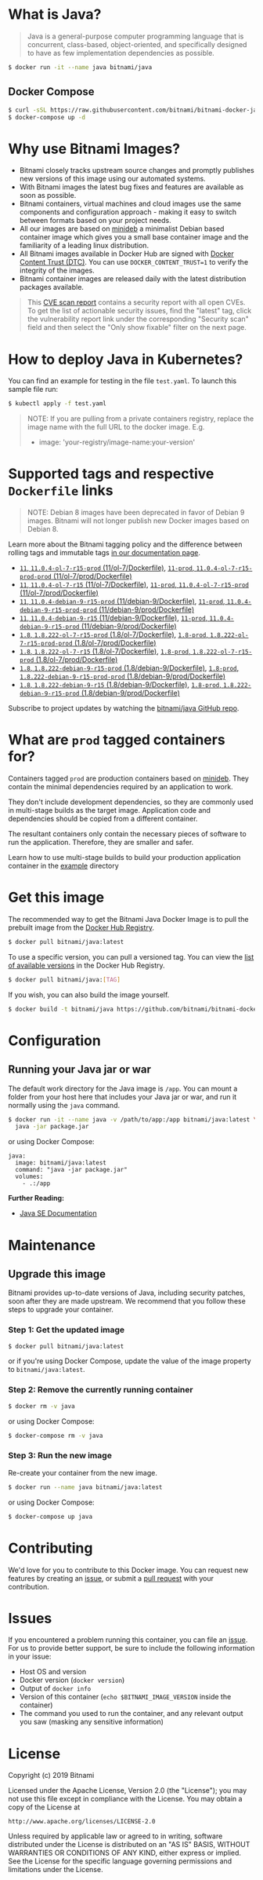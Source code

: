 # What is Java?

> Java is a general-purpose computer programming language that is concurrent, class-based, object-oriented, and specifically designed to have as few implementation dependencies as possible.

```bash
$ docker run -it --name java bitnami/java
```

## Docker Compose

```bash
$ curl -sSL https://raw.githubusercontent.com/bitnami/bitnami-docker-java/master/docker-compose.yml > docker-compose.yml
$ docker-compose up -d
```

# Why use Bitnami Images?

* Bitnami closely tracks upstream source changes and promptly publishes new versions of this image using our automated systems.
* With Bitnami images the latest bug fixes and features are available as soon as possible.
* Bitnami containers, virtual machines and cloud images use the same components and configuration approach - making it easy to switch between formats based on your project needs.
* All our images are based on [minideb](https://github.com/bitnami/minideb) a minimalist Debian based container image which gives you a small base container image and the familiarity of a leading linux distribution.
* All Bitnami images available in Docker Hub are signed with [Docker Content Trust (DTC)](https://docs.docker.com/engine/security/trust/content_trust/). You can use `DOCKER_CONTENT_TRUST=1` to verify the integrity of the images.
* Bitnami container images are released daily with the latest distribution packages available.


> This [CVE scan report](https://quay.io/repository/bitnami/java?tab=tags) contains a security report with all open CVEs. To get the list of actionable security issues, find the "latest" tag, click the vulnerability report link under the corresponding "Security scan" field and then select the "Only show fixable" filter on the next page.

# How to deploy Java in Kubernetes?

You can find an example for testing in the file `test.yaml`. To launch this sample file run:

```bash
$ kubectl apply -f test.yaml
```

> NOTE: If you are pulling from a private containers registry, replace the image name with the full URL to the docker image. E.g.
>
> - image: 'your-registry/image-name:your-version'

# Supported tags and respective `Dockerfile` links

> NOTE: Debian 8 images have been deprecated in favor of Debian 9 images. Bitnami will not longer publish new Docker images based on Debian 8.

Learn more about the Bitnami tagging policy and the difference between rolling tags and immutable tags [in our documentation page](https://docs.bitnami.com/containers/how-to/understand-rolling-tags-containers/).


- [`11`, `11.0.4-ol-7-r15-prod` (11/ol-7/Dockerfile)](https://github.com/bitnami/bitnami-docker-java/blob/11.0.4-ol-7-r15-prod/11/ol-7/Dockerfile), [`11-prod`, `11.0.4-ol-7-r15-prod-prod` (11/ol-7/prod/Dockerfile)](https://github.com/bitnami/bitnami-docker-java/blob/11.0.4-ol-7-r15-prod/11/ol-7/prod/Dockerfile)
- [`11`, `11.0.4-ol-7-r15` (11/ol-7/Dockerfile)](https://github.com/bitnami/bitnami-docker-java/blob/11.0.4-ol-7-r15/11/ol-7/Dockerfile), [`11-prod`, `11.0.4-ol-7-r15-prod` (11/ol-7/prod/Dockerfile)](https://github.com/bitnami/bitnami-docker-java/blob/11.0.4-ol-7-r15/11/ol-7/prod/Dockerfile)
- [`11`, `11.0.4-debian-9-r15-prod` (11/debian-9/Dockerfile)](https://github.com/bitnami/bitnami-docker-java/blob/11.0.4-debian-9-r15-prod/11/debian-9/Dockerfile), [`11-prod`, `11.0.4-debian-9-r15-prod-prod` (11/debian-9/prod/Dockerfile)](https://github.com/bitnami/bitnami-docker-java/blob/11.0.4-debian-9-r15-prod/11/debian-9/prod/Dockerfile)
- [`11`, `11.0.4-debian-9-r15` (11/debian-9/Dockerfile)](https://github.com/bitnami/bitnami-docker-java/blob/11.0.4-debian-9-r15/11/debian-9/Dockerfile), [`11-prod`, `11.0.4-debian-9-r15-prod` (11/debian-9/prod/Dockerfile)](https://github.com/bitnami/bitnami-docker-java/blob/11.0.4-debian-9-r15/11/debian-9/prod/Dockerfile)
- [`1.8`, `1.8.222-ol-7-r15-prod` (1.8/ol-7/Dockerfile)](https://github.com/bitnami/bitnami-docker-java/blob/1.8.222-ol-7-r15-prod/1.8/ol-7/Dockerfile), [`1.8-prod`, `1.8.222-ol-7-r15-prod-prod` (1.8/ol-7/prod/Dockerfile)](https://github.com/bitnami/bitnami-docker-java/blob/1.8.222-ol-7-r15-prod/1.8/ol-7/prod/Dockerfile)
- [`1.8`, `1.8.222-ol-7-r15` (1.8/ol-7/Dockerfile)](https://github.com/bitnami/bitnami-docker-java/blob/1.8.222-ol-7-r15/1.8/ol-7/Dockerfile), [`1.8-prod`, `1.8.222-ol-7-r15-prod` (1.8/ol-7/prod/Dockerfile)](https://github.com/bitnami/bitnami-docker-java/blob/1.8.222-ol-7-r15/1.8/ol-7/prod/Dockerfile)
- [`1.8`, `1.8.222-debian-9-r15-prod` (1.8/debian-9/Dockerfile)](https://github.com/bitnami/bitnami-docker-java/blob/1.8.222-debian-9-r15-prod/1.8/debian-9/Dockerfile), [`1.8-prod`, `1.8.222-debian-9-r15-prod-prod` (1.8/debian-9/prod/Dockerfile)](https://github.com/bitnami/bitnami-docker-java/blob/1.8.222-debian-9-r15-prod/1.8/debian-9/prod/Dockerfile)
- [`1.8`, `1.8.222-debian-9-r15` (1.8/debian-9/Dockerfile)](https://github.com/bitnami/bitnami-docker-java/blob/1.8.222-debian-9-r15/1.8/debian-9/Dockerfile), [`1.8-prod`, `1.8.222-debian-9-r15-prod` (1.8/debian-9/prod/Dockerfile)](https://github.com/bitnami/bitnami-docker-java/blob/1.8.222-debian-9-r15/1.8/debian-9/prod/Dockerfile)

Subscribe to project updates by watching the [bitnami/java GitHub repo](https://github.com/bitnami/bitnami-docker-java).

# What are `prod` tagged containers for?

Containers tagged `prod` are production containers based on [minideb](https://github.com/bitnami/minideb). They contain the minimal dependencies required by an application to work.

They don't include development dependencies, so they are commonly used in multi-stage builds as the target image. Application code and dependencies should be copied from a different container.

The resultant containers only contain the necessary pieces of software to run the application. Therefore, they are smaller and safer.

Learn how to use multi-stage builds to build your production application container in the [example](/example) directory

# Get this image

The recommended way to get the Bitnami Java Docker Image is to pull the prebuilt image from the [Docker Hub Registry](https://hub.docker.com/r/bitnami/java).

```bash
$ docker pull bitnami/java:latest
```

To use a specific version, you can pull a versioned tag. You can view the [list of available versions](https://hub.docker.com/r/bitnami/java/tags/) in the Docker Hub Registry.

```bash
$ docker pull bitnami/java:[TAG]
```

If you wish, you can also build the image yourself.

```bash
$ docker build -t bitnami/java https://github.com/bitnami/bitnami-docker-java.git
```

# Configuration

## Running your Java jar or war

The default work directory for the Java image is `/app`. You can mount a folder from your host here that includes your Java jar or war, and run it normally using the `java` command.

```bash
$ docker run -it --name java -v /path/to/app:/app bitnami/java:latest \
  java -jar package.jar
```

or using Docker Compose:

```
java:
  image: bitnami/java:latest
  command: "java -jar package.jar"
  volumes:
    - .:/app
```

**Further Reading:**

  - [Java SE Documentation](https://docs.oracle.com/javase/8/docs/api/)

# Maintenance

## Upgrade this image

Bitnami provides up-to-date versions of Java, including security patches, soon after they are made upstream. We recommend that you follow these steps to upgrade your container.

### Step 1: Get the updated image

```bash
$ docker pull bitnami/java:latest
```

or if you're using Docker Compose, update the value of the image property to `bitnami/java:latest`.

### Step 2: Remove the currently running container

```bash
$ docker rm -v java
```

or using Docker Compose:

```bash
$ docker-compose rm -v java
```

### Step 3: Run the new image

Re-create your container from the new image.

```bash
$ docker run --name java bitnami/java:latest
```

or using Docker Compose:

```bash
$ docker-compose up java
```

# Contributing

We'd love for you to contribute to this Docker image. You can request new features by creating an [issue](https://github.com/bitnami/bitnami-docker-java/issues), or submit a [pull request](https://github.com/bitnami/bitnami-docker-java/pulls) with your contribution.

# Issues

If you encountered a problem running this container, you can file an [issue](https://github.com/bitnami/bitnami-docker-java/issues). For us to provide better support, be sure to include the following information in your issue:

- Host OS and version
- Docker version (`docker version`)
- Output of `docker info`
- Version of this container (`echo $BITNAMI_IMAGE_VERSION` inside the container)
- The command you used to run the container, and any relevant output you saw (masking any sensitive
information)

# License

Copyright (c) 2019 Bitnami

Licensed under the Apache License, Version 2.0 (the "License");
you may not use this file except in compliance with the License.
You may obtain a copy of the License at

    http://www.apache.org/licenses/LICENSE-2.0

Unless required by applicable law or agreed to in writing, software
distributed under the License is distributed on an "AS IS" BASIS,
WITHOUT WARRANTIES OR CONDITIONS OF ANY KIND, either express or implied.
See the License for the specific language governing permissions and
limitations under the License.
